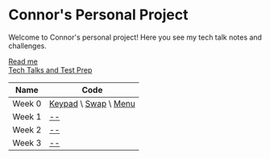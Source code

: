 # Connor's Personal Project
Welcome to Connor's personal project! Here you see my tech talk notes and challenges.

[Read me](README) \
[Tech Talks and Test Prep](testpreps&talks.md)


| Name             | Code                                                                                                      |
| ---------------- | --------------- |
| Week 0 | [Keypad](https://github.com/cwang999/connor_personal_proj/blob/main/keypad.py) \ [Swap](https://github.com/cwang999/connor_personal_proj/blob/main/swap.py) \ [Menu](https://github.com/cwang999/connor_personal_proj/blob/main/menu.py) |
| Week 1 | [--]() |
| Week 2 | [--]() |
| Week 3 | [--]() |
